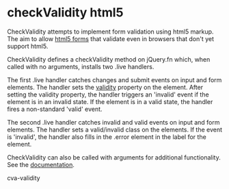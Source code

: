 # checkValidity html5

CheckValidity attempts to implement form validation using html5 markup. The
aim to allow [html5 forms][1] that validate even in browsers that don't yet
support html5.

CheckValidity defines a checkValidity method on jQuery.fn which, when called
with no arguments, installs two .live handlers.

The first .live handler catches changes and submit events on input and form
elements. The handler sets the [validity][2] property on the element. After
setting the validity property, the handler triggers an 'invalid' event if the
element is in an invalid state. If the element is in a valid state, the
handler fires a non-standard 'valid' event.

The second .live handler catches invalid and valid events on input and form
elements. The handler sets a valid/invalid class on the elements. If the event
is 'invalid', the handler also fills in the .error element in the label for
the element.

CheckValidity can also be called with arguments for additional functionality.
See the [documentation][3].

   [1]: http://www.w3.org/TR/html5/forms.html

   [2]: http://www.w3.org/TR/html5/association-of-controls-and-forms.html#dom-
cva-validity

   [3]: http://dpatru.github.com/checkValidity/

